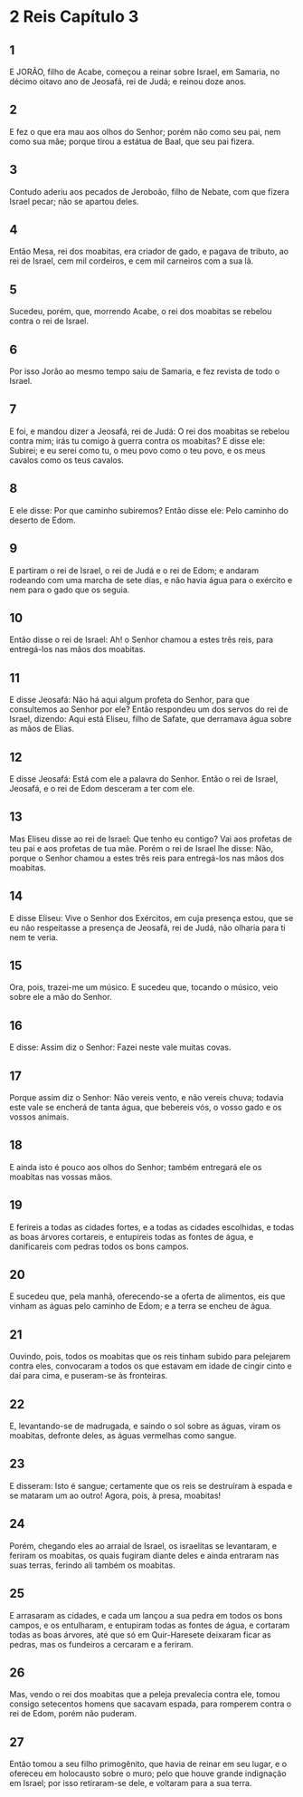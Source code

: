 # 2 Reis Capítulo 3

## 1
E JORÃO, filho de Acabe, começou a reinar sobre Israel, em Samaria, no décimo oitavo ano de Jeosafá, rei de Judá; e reinou doze anos.

## 2
E fez o que era mau aos olhos do Senhor; porém não como seu pai, nem como sua mãe; porque tirou a estátua de Baal, que seu pai fizera.

## 3
Contudo aderiu aos pecados de Jeroboão, filho de Nebate, com que fizera Israel pecar; não se apartou deles.

## 4
Então Mesa, rei dos moabitas, era criador de gado, e pagava de tributo, ao rei de Israel, cem mil cordeiros, e cem mil carneiros com a sua lã.

## 5
Sucedeu, porém, que, morrendo Acabe, o rei dos moabitas se rebelou contra o rei de Israel.

## 6
Por isso Jorão ao mesmo tempo saiu de Samaria, e fez revista de todo o Israel.

## 7
E foi, e mandou dizer a Jeosafá, rei de Judá: O rei dos moabitas se rebelou contra mim; irás tu comigo à guerra contra os moabitas? E disse ele: Subirei; e eu serei como tu, o meu povo como o teu povo, e os meus cavalos como os teus cavalos.

## 8
E ele disse: Por que caminho subiremos? Então disse ele: Pelo caminho do deserto de Edom.

## 9
E partiram o rei de Israel, o rei de Judá e o rei de Edom; e andaram rodeando com uma marcha de sete dias, e não havia água para o exército e nem para o gado que os seguia.

## 10
Então disse o rei de Israel: Ah! o Senhor chamou a estes três reis, para entregá-los nas mãos dos moabitas.

## 11
E disse Jeosafá: Não há aqui algum profeta do Senhor, para que consultemos ao Senhor por ele? Então respondeu um dos servos do rei de Israel, dizendo: Aqui está Eliseu, filho de Safate, que derramava água sobre as mãos de Elias.

## 12
E disse Jeosafá: Está com ele a palavra do Senhor. Então o rei de Israel, Jeosafá, e o rei de Edom desceram a ter com ele.

## 13
Mas Eliseu disse ao rei de Israel: Que tenho eu contigo? Vai aos profetas de teu pai e aos profetas de tua mãe. Porém o rei de Israel lhe disse: Não, porque o Senhor chamou a estes três reis para entregá-los nas mãos dos moabitas.

## 14
E disse Eliseu: Vive o Senhor dos Exércitos, em cuja presença estou, que se eu não respeitasse a presença de Jeosafá, rei de Judá, não olharia para ti nem te veria.

## 15
Ora, pois, trazei-me um músico. E sucedeu que, tocando o músico, veio sobre ele a mão do Senhor.

## 16
E disse: Assim diz o Senhor: Fazei neste vale muitas covas.

## 17
Porque assim diz o Senhor: Não vereis vento, e não vereis chuva; todavia este vale se encherá de tanta água, que bebereis vós, o vosso gado e os vossos animais.

## 18
E ainda isto é pouco aos olhos do Senhor; também entregará ele os moabitas nas vossas mãos.

## 19
E ferireis a todas as cidades fortes, e a todas as cidades escolhidas, e todas as boas árvores cortareis, e entupireis todas as fontes de água, e danificareis com pedras todos os bons campos.

## 20
E sucedeu que, pela manhã, oferecendo-se a oferta de alimentos, eis que vinham as águas pelo caminho de Edom; e a terra se encheu de água.

## 21
Ouvindo, pois, todos os moabitas que os reis tinham subido para pelejarem contra eles, convocaram a todos os que estavam em idade de cingir cinto e daí para cima, e puseram-se às fronteiras.

## 22
E, levantando-se de madrugada, e saindo o sol sobre as águas, viram os moabitas, defronte deles, as águas vermelhas como sangue.

## 23
E disseram: Isto é sangue; certamente que os reis se destruíram à espada e se mataram um ao outro! Agora, pois, à presa, moabitas!

## 24
Porém, chegando eles ao arraial de Israel, os israelitas se levantaram, e feriram os moabitas, os quais fugiram diante deles e ainda entraram nas suas terras, ferindo ali também os moabitas.

## 25
E arrasaram as cidades, e cada um lançou a sua pedra em todos os bons campos, e os entulharam, e entupiram todas as fontes de água, e cortaram todas as boas árvores, até que só em Quir-Haresete deixaram ficar as pedras, mas os fundeiros a cercaram e a feriram.

## 26
Mas, vendo o rei dos moabitas que a peleja prevalecia contra ele, tomou consigo setecentos homens que sacavam espada, para romperem contra o rei de Edom, porém não puderam.

## 27
Então tomou a seu filho primogênito, que havia de reinar em seu lugar, e o ofereceu em holocausto sobre o muro; pelo que houve grande indignação em Israel; por isso retiraram-se dele, e voltaram para a sua terra.

